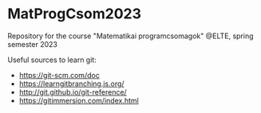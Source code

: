 # MatProgCsom2023
Repository for the course "Matematikai programcsomagok" @ELTE, spring semester 2023

Useful sources to learn git:
* https://git-scm.com/doc
* https://learngitbranching.js.org/
* http://git.github.io/git-reference/
* https://gitimmersion.com/index.html
